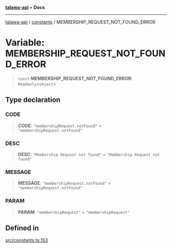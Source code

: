 [**talawa-api**](../../README.md) • **Docs**

***

[talawa-api](../../modules.md) / [constants](../README.md) / MEMBERSHIP\_REQUEST\_NOT\_FOUND\_ERROR

# Variable: MEMBERSHIP\_REQUEST\_NOT\_FOUND\_ERROR

> `const` **MEMBERSHIP\_REQUEST\_NOT\_FOUND\_ERROR**: `Readonly`\<`object`\>

## Type declaration

### CODE

> **CODE**: `"membershipRequest.notFound"` = `"membershipRequest.notFound"`

### DESC

> **DESC**: `"Membership Request not found"` = `"Membership Request not found"`

### MESSAGE

> **MESSAGE**: `"membershipRequest.notFound"` = `"membershipRequest.notFound"`

### PARAM

> **PARAM**: `"membershipRequest"` = `"membershipRequest"`

## Defined in

[src/constants.ts:153](https://github.com/PalisadoesFoundation/talawa-api/blob/3bacbf38707ebd3e3e5f1bc5b4cc7aa3b2adc169/src/constants.ts#L153)
